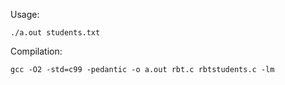 Usage:

```linux
./a.out students.txt
```

Compilation:

```linux
gcc -O2 -std=c99 -pedantic -o a.out rbt.c rbtstudents.c -lm
```
